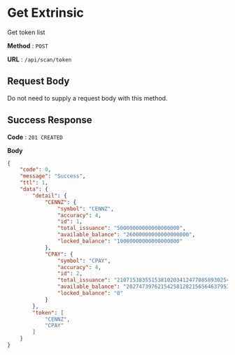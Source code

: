 # Get Extrinsic

Get token list

**Method** : `POST`

**URL** : `/api/scan/token`


## Request Body

Do not need to supply a request body with this method.

## Success Response

**Code** : `201 CREATED`

**Body**

```json
{
    "code": 0,
    "message": "Success",
    "ttl": 1,
    "data": {
        "detail": {
            "CENNZ": {
                "symbol": "CENNZ",
                "accuracy": 4,
                "id": 1,
                "total_issuance": "50000000000000000000",
                "available_balance": "26000000000000000000",
                "locked_balance": "10000000000000000000"
            },
            "CPAY": {
                "symbol": "CPAY",
                "accuracy": 4,
                "id": 2,
                "total_issuance": "210715383551538102034124770858930254020",
                "available_balance": "202747397621542581282156564637953782295",
                "locked_balance": "0"
            }
        },
        "token": [
            "CENNZ",
            "CPAY"
        ]
    }
}
```
